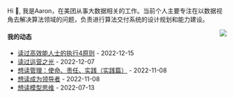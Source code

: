 Hi 👋, 我是Aaron，在美团从事大数据相关的工作。当前个人主要专注在以数据视角去解决算法领域的问题，负责进行算法交付系统的设计规划和能力建设。

<p >

<img align="right" src="https://github-readme-stats.vercel.app/api?username=aaronshan&show_icons=true&icon_color=805AD5&text_color=718096&bg_color=ffffff&hide_title=true" />

<p align="left">
     
#### 我的动态

<!-- douban starts -->
* <a href='https://book.douban.com/subject/20493300/' target='_blank'>读过高效能人士的执行4原则</a> - 2022-12-15
* <a href='https://book.douban.com/subject/26873486/' target='_blank'>读过运营之光</a> - 2022-12-07
* <a href='https://book.douban.com/subject/33429197/' target='_blank'>想读管理：使命、责任、实践（实践篇）</a> - 2022-11-08
* <a href='https://book.douban.com/subject/2350023/' target='_blank'>想读成为领导者</a> - 2022-11-08
* <a href='https://book.douban.com/subject/34893628/' target='_blank'>想读模型思维</a> - 2022-07-13
<!-- douban ends -->

<!-- recent_releases starts -->

<!-- recent_releases ends -->
</p>

</p>
